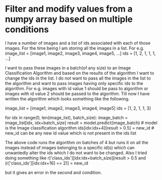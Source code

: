 
# Filter and modify values from a numpy array based on multiple conditions

I have a number of images and a list of ids associated with each of those images. For the time being I am storing all the images in a list. For e.g.
image_list = [image1, image2, image3, image4, image5, ...]
ids = [1, 2, 1, 1, 1, ...]


I want to pass these images in a batch(of any size) to an Image Classification Algorithm and based on the results of the algorithm I want to change the ids in the list.
I do not want to pass all the images in the list to the algorithm and want to pass images having only specific ids to the algorithm. For e.g. images with id value 1 should be pass to algorithm or images with id value 2 should be passed to the algorithm.
Till now I have written the algorithm which looks something like the following.

image_list = [image1, image2, image3, image4, image5]
ids = [1, 2, 1, 1, 3]

for idx in range(0, len(image_list), batch_size):
    image_batch = image_list[idx, idx+batch_size]
    result = model.predict(image_batch)         # model is the Image classification algorithm
    ids[idx:idx+4][result > 0.5] = new_id       # new_id can be any new id value which is not present in the ids list

The above code runs the algorithm on batches of 4 but runs it on all the images instead of images belonging to a specific id(s) which can unwantedly alter the ids which I do not want to be changed.
Also I tried doing something like
r['class_ids'][idx:idx+batch_size][result > 0.5 and (r['class_ids'][idx:idx+16] == 2)] = new_id

but it gives an error in the second and condition.

        